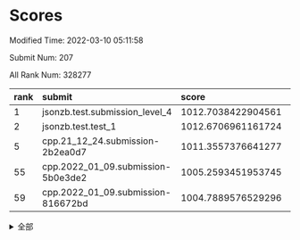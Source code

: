 # Scores

Modified Time: 2022-03-10 05:11:58

Submit Num: 207

All Rank Num: 328277

| rank |               submit               |       score        |       sigma        | pk_num |
| :--- | :--------------------------------- | :----------------- | :----------------- | :----- |
| 1    | jsonzb.test.submission_level_4     | 1012.7038422904561 | 0.8026346457497315 | 6341   |
| 2    | jsonzb.test.test_1                 | 1012.6706961161724 | 0.7945008720462198 | 6344   |
| 5    | cpp.21_12_24.submission-2b2ea0d7   | 1011.3557376641277 | 0.7781443433403502 | 6345   |
| 55   | cpp.2022_01_09.submission-5b0e3de2 | 1005.2593451953745 | 0.7176918852949478 | 6344   |
| 59   | cpp.2022_01_09.submission-816672bd | 1004.7889576529296 | 0.6985775924541276 | 6346   |


<details>
<summary>全部</summary>

| rank |                 submit                 |       score        |       sigma        | pk_num |
| :--- | :------------------------------------- | :----------------- | :----------------- | :----- |
| 1    | jsonzb.test.submission_level_4         | 1012.7038422904561 | 0.8026346457497315 | 6341   |
| 2    | jsonzb.test.test_1                     | 1012.6706961161724 | 0.7945008720462198 | 6344   |
| 3    | gobigger.level_3.submission_level_3_5  | 1011.7466050531581 | 0.7782397096059878 | 6341   |
| 4    | gobigger.level_3.submission_level_3_24 | 1011.3990513224477 | 0.79439583121733   | 6343   |
| 5    | cpp.21_12_24.submission-2b2ea0d7       | 1011.3557376641277 | 0.7781443433403502 | 6345   |
| 6    | gobigger.level_3.submission_level_3_17 | 1011.2572419345445 | 0.765849533406698  | 6345   |
| 7    | gobigger.level_3.submission_level_3_25 | 1010.8280267756516 | 0.7759566642061554 | 6343   |
| 8    | gobigger.level_3.submission_level_3_4  | 1010.814294765106  | 0.7642278363559611 | 6347   |
| 9    | gobigger.level_3.submission_level_3_1  | 1010.778356999103  | 0.770364863265465  | 6339   |
| 10   | gobigger.level_3.submission_level_3_49 | 1010.644531321612  | 0.7432872520194107 | 6344   |
| 11   | gobigger.level_3.submission_level_3_0  | 1010.5334245336662 | 0.7516491319357252 | 6346   |
| 12   | gobigger.level_3.submission_level_3_20 | 1010.5132218447582 | 0.7752911977583605 | 6337   |
| 13   | gobigger.level_3.submission_level_3_23 | 1010.5070808849997 | 0.7463255146370221 | 6343   |
| 14   | gobigger.level_3.submission_level_3_37 | 1010.4646123940714 | 0.7508987307781986 | 6345   |
| 15   | gobigger.level_3.submission_level_3_28 | 1010.4325776115058 | 0.7533947845228149 | 6343   |
| 16   | gobigger.level_3.submission_level_3_16 | 1010.4300567798258 | 0.744238742009573  | 6349   |
| 17   | gobigger.level_3.submission_level_3_44 | 1010.3770561406759 | 0.7531117396388199 | 6344   |
| 18   | gobigger.level_3.submission_level_3_19 | 1010.3468609264802 | 0.751565755603783  | 6342   |
| 19   | gobigger.level_3.submission_level_3_46 | 1010.3368164958723 | 0.7644465085346906 | 6343   |
| 20   | gobigger.level_3.submission_level_3_15 | 1010.3320588556785 | 0.7601895097895457 | 6346   |
| 21   | gobigger.level_3.submission_level_3_41 | 1010.1968626764187 | 0.7582025159084437 | 6346   |
| 22   | gobigger.level_3.submission_level_3_6  | 1010.131311956384  | 0.7523350880221578 | 6346   |
| 23   | gobigger.level_3.submission_level_3_33 | 1010.0860192048477 | 0.7753828663173411 | 6346   |
| 24   | gobigger.level_3.submission_level_3_14 | 1010.0774627163267 | 0.7664026157191784 | 6344   |
| 25   | gobigger.level_3.submission_level_3_36 | 1010.0001354204938 | 0.7557284878818337 | 6341   |
| 26   | gobigger.level_3.submission_level_3_9  | 1009.9815351248232 | 0.751866067392216  | 6346   |
| 27   | gobigger.level_3.submission_level_3_31 | 1009.9178232439433 | 0.7466645209474123 | 6343   |
| 28   | gobigger.level_3.submission_level_3_43 | 1009.8461858825887 | 0.7875826369533048 | 6340   |
| 29   | gobigger.level_3.submission_level_3_48 | 1009.8198705490224 | 0.7598513400441756 | 6341   |
| 30   | gobigger.level_3.submission_level_3_8  | 1009.7941160880794 | 0.7390062006337801 | 6344   |
| 31   | gobigger.level_3.submission_level_3_47 | 1009.7085466504708 | 0.7359352944757583 | 6344   |
| 32   | gobigger.level_3.submission_level_3_2  | 1009.6666389720343 | 0.773218687654487  | 6345   |
| 33   | gobigger.level_3.submission_level_3_27 | 1009.6199545522037 | 0.7537725223803725 | 6347   |
| 34   | gobigger.level_3.submission_level_3_45 | 1009.5478902517062 | 0.7557731399081966 | 6345   |
| 35   | gobigger.level_3.submission_level_3_34 | 1009.5006373151276 | 0.7366673860389115 | 6338   |
| 36   | gobigger.level_3.submission_level_3_39 | 1009.4811875350763 | 0.7528581199961062 | 6345   |
| 37   | gobigger.level_3.submission_level_3_29 | 1009.4626076733612 | 0.7658895299610399 | 6343   |
| 38   | gobigger.level_3.submission_level_3_12 | 1009.419399182758  | 0.7625027025552996 | 6344   |
| 39   | gobigger.level_3.submission_level_3_7  | 1009.4062638062892 | 0.7516923438679252 | 6345   |
| 40   | gobigger.level_3.submission_level_3_13 | 1009.3805847773157 | 0.7438120248406717 | 6340   |
| 41   | gobigger.level_3.submission_level_3_26 | 1009.3611374801496 | 0.7374857949270955 | 6340   |
| 42   | gobigger.level_3.submission_level_3_21 | 1009.321792549581  | 0.7577290670167963 | 6347   |
| 43   | gobigger.level_3.submission_level_3_32 | 1009.2858238263137 | 0.7563084888977468 | 6343   |
| 44   | gobigger.level_3.submission_level_3_40 | 1009.1356729952237 | 0.7627961264813042 | 6345   |
| 45   | gobigger.level_3.submission_level_3_30 | 1009.0941861243799 | 0.7562761302581862 | 6348   |
| 46   | gobigger.level_3.submission_level_3_22 | 1009.0350449657609 | 0.749619726469401  | 6344   |
| 47   | gobigger.level_3.submission_level_3_42 | 1009.015482098961  | 0.7452604925456413 | 6345   |
| 48   | gobigger.level_3.submission_level_3_10 | 1008.7771117241815 | 0.7463976552774232 | 6341   |
| 49   | gobigger.level_3.submission_level_3_18 | 1008.644785047063  | 0.7374140306857189 | 6346   |
| 50   | gobigger.level_3.submission_level_3_3  | 1008.6239672854782 | 0.7383314524768296 | 6342   |
| 51   | gobigger.level_3.submission_level_3_38 | 1008.6041698228516 | 0.7478866985197314 | 6346   |
| 52   | gobigger.level_3.submission_level_3_35 | 1008.5801706883751 | 0.7386546943882445 | 6340   |
| 53   | gobigger.level_3.submission_level_3_11 | 1008.1661689643729 | 0.7465039395892664 | 6344   |
| 54   | gobigger.level_1.submission_level_1_39 | 1005.7788460143798 | 0.7234875479700354 | 6339   |
| 55   | cpp.2022_01_09.submission-5b0e3de2     | 1005.2593451953745 | 0.7176918852949478 | 6344   |
| 56   | gobigger.level_1.submission_level_1_19 | 1004.9474438529722 | 0.7116785717484638 | 6343   |
| 57   | gobigger.level_1.submission_level_1_16 | 1004.9327551804128 | 0.716613757654285  | 6347   |
| 58   | gobigger.level_1.submission_level_1_46 | 1004.8093528916041 | 0.7151268343350096 | 6341   |
| 59   | cpp.2022_01_09.submission-816672bd     | 1004.7889576529296 | 0.6985775924541276 | 6346   |
| 60   | gobigger.level_1.submission_level_1_6  | 1004.5980298051867 | 0.7156277972131317 | 6342   |
| 61   | gobigger.level_1.submission_level_1_29 | 1004.5705060397057 | 0.7275555957873493 | 6341   |
| 62   | gobigger.level_1.submission_level_1_4  | 1004.5363145525683 | 0.7163465012233807 | 6344   |
| 63   | gobigger.level_1.submission_level_1_11 | 1004.5117754936952 | 0.723488888571495  | 6348   |
| 64   | gobigger.level_1.submission_level_1_38 | 1004.3727011961504 | 0.7251978650412786 | 6350   |
| 65   | gobigger.level_1.submission_level_1_9  | 1004.3245582044804 | 0.7289123495495948 | 6344   |
| 66   | gobigger.level_1.submission_level_1_0  | 1004.2880074090571 | 0.7173734267111315 | 6348   |
| 67   | gobigger.level_1.submission_level_1_12 | 1004.2432444073165 | 0.7134178494490312 | 6337   |
| 68   | gobigger.level_1.submission_level_1_7  | 1004.1771399316441 | 0.7313354016527114 | 6350   |
| 69   | gobigger.level_1.submission_level_1_20 | 1004.1663316464623 | 0.7221066511093033 | 6345   |
| 70   | gobigger.level_1.submission_level_1_41 | 1004.143290504304  | 0.7023153027928924 | 6340   |
| 71   | gobigger.level_1.submission_level_1_47 | 1004.0986515845203 | 0.7156912250188047 | 6344   |
| 72   | gobigger.level_1.submission_level_1_45 | 1004.0246250865401 | 0.725749775919949  | 6341   |
| 73   | gobigger.level_1.submission_level_1_17 | 1004.0143928523721 | 0.7109787355481396 | 6344   |
| 74   | gobigger.level_1.submission_level_1_13 | 1003.9941279040894 | 0.7130291476754844 | 6349   |
| 75   | gobigger.level_1.submission_level_1_33 | 1003.9785423845884 | 0.7115504835715636 | 6345   |
| 76   | gobigger.level_1.submission_level_1_10 | 1003.8235806943466 | 0.7360469772837808 | 6345   |
| 77   | gobigger.level_1.submission_level_1_27 | 1003.7724916661975 | 0.7199895938585537 | 6344   |
| 78   | gobigger.level_1.submission_level_1_48 | 1003.6964820981559 | 0.7197678800373319 | 6343   |
| 79   | gobigger.level_1.submission_level_1_32 | 1003.5275273097338 | 0.7056051346816362 | 6343   |
| 80   | gobigger.level_1.submission_level_1_35 | 1003.5254157973136 | 0.7175714604791911 | 6339   |
| 81   | gobigger.level_1.submission_level_1_37 | 1003.409664827018  | 0.7132770690942053 | 6344   |
| 82   | gobigger.level_1.submission_level_1_34 | 1003.3627629149748 | 0.7160554122331663 | 6344   |
| 83   | gobigger.level_1.submission_level_1_43 | 1003.3240992242631 | 0.7051509424199064 | 6338   |
| 84   | gobigger.level_1.submission_level_1_26 | 1003.3024782662792 | 0.7141289509073941 | 6335   |
| 85   | gobigger.level_1.submission_level_1_8  | 1003.2834448829302 | 0.7074602862622376 | 6343   |
| 86   | gobigger.level_1.submission_level_1_21 | 1003.2118180325235 | 0.7005371662355486 | 6339   |
| 87   | gobigger.level_1.submission_level_1_28 | 1003.161824892621  | 0.7160356358863549 | 6346   |
| 88   | gobigger.level_1.submission_level_1_1  | 1003.131632073922  | 0.7193589913396385 | 6345   |
| 89   | gobigger.level_1.submission_level_1_2  | 1003.1077468845987 | 0.7166660343214107 | 6344   |
| 90   | gobigger.level_1.submission_level_1_36 | 1003.0894596033122 | 0.714513873906165  | 6343   |
| 91   | gobigger.level_1.submission_level_1_18 | 1003.0480702180735 | 0.7063917802736388 | 6340   |
| 92   | gobigger.level_1.submission_level_1_30 | 1002.9832173480677 | 0.7037398367267972 | 6352   |
| 93   | gobigger.level_1.submission_level_1_14 | 1002.8802435231506 | 0.7112306410610044 | 6344   |
| 94   | gobigger.level_1.submission_level_1_49 | 1002.7757192768447 | 0.715013762559057  | 6343   |
| 95   | gobigger.level_1.submission_level_1_31 | 1002.5523060708063 | 0.7137219780662122 | 6345   |
| 96   | gobigger.level_1.submission_level_1_15 | 1002.3740816688684 | 0.7186053833115897 | 6344   |
| 97   | gobigger.level_1.submission_level_1_42 | 1002.3457621236149 | 0.7142668362344465 | 6340   |
| 98   | gobigger.level_1.submission_level_1_23 | 1002.2822660393975 | 0.7048088729046097 | 6342   |
| 99   | gobigger.level_1.submission_level_1_24 | 1002.2291922747476 | 0.7164378850955619 | 6346   |
| 100  | gobigger.level_1.submission_level_1_22 | 1002.121269921111  | 0.717445489379224  | 6346   |
| 101  | gobigger.level_1.submission_level_1_40 | 1002.1051457251358 | 0.7177936968023927 | 6340   |
| 102  | gobigger.level_1.submission_level_1_25 | 1002.0930962066965 | 0.7100071248330609 | 6346   |
| 103  | gobigger.level_1.submission_level_1_44 | 1001.9755126697033 | 0.7110184529109541 | 6349   |
| 104  | gobigger.level_1.submission_level_1_5  | 1001.7649530829814 | 0.7122075631298417 | 6335   |
| 105  | gobigger.level_1.submission_level_1_3  | 1001.0566462289265 | 0.7159203103647281 | 6345   |
| 106  | gobigger.random.submission_random_26   | 997.494308591786   | 0.6995500799451416 | 6341   |
| 107  | gobigger.random.submission_random_19   | 997.1407682860175  | 0.7027260031682203 | 6346   |
| 108  | gobigger.random.submission_random_13   | 996.99218696241    | 0.700301548132874  | 6339   |
| 109  | gobigger.random.submission_random_11   | 996.9099750505144  | 0.7153599496585249 | 6342   |
| 110  | gobigger.random.submission_random_5    | 996.8686095628631  | 0.7208452062698519 | 6344   |
| 111  | gobigger.random.submission_random_8    | 996.7804934191751  | 0.6962674507135614 | 6341   |
| 112  | gobigger.random.submission_random_23   | 996.7715777425127  | 0.7043787193674628 | 6352   |
| 113  | gobigger.random.submission_random_46   | 996.6711374033623  | 0.7128218453083054 | 6345   |
| 114  | gobigger.random.submission_random_20   | 996.6136810439446  | 0.7216279615160581 | 6346   |
| 115  | gobigger.random.submission_random_48   | 996.525767793368   | 0.7046580327307426 | 6345   |
| 116  | gobigger.random.submission_random_4    | 996.368664306429   | 0.7142042596542806 | 6341   |
| 117  | gobigger.random.submission_random_7    | 996.292888430976   | 0.7108185555438664 | 6342   |
| 118  | gobigger.random.submission_random_12   | 996.2877634137849  | 0.7024804110132141 | 6339   |
| 119  | gobigger.random.submission_random_40   | 996.277814679771   | 0.7042609905417648 | 6346   |
| 120  | gobigger.random.submission_random_6    | 996.2561553620327  | 0.7113995052405969 | 6345   |
| 121  | gobigger.random.submission_random_39   | 996.157915592025   | 0.6986392957627114 | 6349   |
| 122  | gobigger.random.submission_random_32   | 996.1427358863017  | 0.713741091306648  | 6344   |
| 123  | gobigger.random.submission_random_35   | 996.1222263398379  | 0.7206897748937382 | 6343   |
| 124  | gobigger.random.submission_random_49   | 996.1140639271434  | 0.7129842026636254 | 6344   |
| 125  | gobigger.random.submission_random_17   | 996.1082014201054  | 0.7008932065808605 | 6344   |
| 126  | gobigger.random.submission_random_33   | 996.0192495293958  | 0.7021440703176626 | 6349   |
| 127  | gobigger.random.submission_random_44   | 996.0123097362692  | 0.697403417325438  | 6343   |
| 128  | gobigger.random.submission_random_22   | 996.0062848669252  | 0.7129966717142174 | 6351   |
| 129  | gobigger.random.submission_random_36   | 995.8927983333224  | 0.718285074400663  | 6342   |
| 130  | gobigger.random.submission_random_16   | 995.8732900218263  | 0.7085787126367683 | 6340   |
| 131  | gobigger.random.submission_random_38   | 995.8633629065282  | 0.7099837511528594 | 6338   |
| 132  | gobigger.random.submission_random_0    | 995.8401050447915  | 0.7113076984726173 | 6345   |
| 133  | gobigger.random.submission_random_31   | 995.789397072874   | 0.7009158584087105 | 6340   |
| 134  | gobigger.random.submission_random_25   | 995.7531804433754  | 0.7015572063649662 | 6337   |
| 135  | gobigger.random.submission_random_42   | 995.7488444513298  | 0.7179681846135366 | 6344   |
| 136  | gobigger.random.submission_random_27   | 995.7113394452268  | 0.7130294885016761 | 6345   |
| 137  | gobigger.random.submission_random_18   | 995.7066374389394  | 0.707894865550227  | 6338   |
| 138  | gobigger.random.submission_random_45   | 995.6489494619151  | 0.7145144342568716 | 6344   |
| 139  | gobigger.random.submission_random_30   | 995.6371181896013  | 0.7070665647458793 | 6342   |
| 140  | gobigger.random.submission_random_47   | 995.6227143252086  | 0.7097030915822694 | 6344   |
| 141  | gobigger.random.submission_random_43   | 995.6209592107958  | 0.7026719793628581 | 6342   |
| 142  | gobigger.random.submission_random_29   | 995.5909715218589  | 0.7115979281556494 | 6343   |
| 143  | gobigger.random.submission_random_3    | 995.5665828638764  | 0.7224626415614205 | 6340   |
| 144  | gobigger.random.submission_random_9    | 995.563184890364   | 0.7043850739760207 | 6337   |
| 145  | gobigger.random.submission_random_37   | 995.5373881178868  | 0.7267343264635848 | 6341   |
| 146  | gobigger.random.submission_random_1    | 995.4127623514347  | 0.7217530409921249 | 6342   |
| 147  | gobigger.random.submission_random_2    | 995.3440036388006  | 0.7295366742326007 | 6348   |
| 148  | gobigger.random.submission_random_15   | 995.3090136358559  | 0.7296944156700197 | 6348   |
| 149  | gobigger.random.submission_random_10   | 995.2884828223132  | 0.704054702009603  | 6345   |
| 150  | gobigger.random.submission_random_34   | 995.2675034815776  | 0.7112354276356032 | 6346   |
| 151  | gobigger.random.submission_random_14   | 995.263181635888   | 0.7175509157791101 | 6350   |
| 152  | gobigger.random.submission_random_24   | 995.1741173651155  | 0.7189738593739383 | 6350   |
| 153  | gobigger.random.submission_random_28   | 995.0144000761481  | 0.708009068917884  | 6346   |
| 154  | gobigger.random.submission_random_21   | 994.9927658492184  | 0.7282791940485006 | 6339   |
| 155  | gobigger.random.submission_random_41   | 994.8177813989976  | 0.7049788089301364 | 6341   |
| 156  | gobigger.level_2.submission_level_2_49 | 994.4354481743533  | 0.721712599166569  | 6347   |
| 157  | gobigger.level_2.submission_level_2_7  | 994.2745271044051  | 0.7164090617569607 | 6347   |
| 158  | gobigger.level_2.submission_level_2_3  | 993.7028864699804  | 0.7379076330858113 | 6350   |
| 159  | gobigger.level_2.submission_level_2_21 | 993.6008718793172  | 0.7245310718487439 | 6347   |
| 160  | gobigger.level_2.submission_level_2_8  | 993.5944804008218  | 0.7409468847353917 | 6340   |
| 161  | gobigger.level_2.submission_level_2_32 | 993.513714018303   | 0.7455259077518069 | 6346   |
| 162  | gobigger.level_2.submission_level_2_33 | 993.3888872104598  | 0.74517337400928   | 6341   |
| 163  | gobigger.level_2.submission_level_2_18 | 993.2672093995134  | 0.7436298412659305 | 6344   |
| 164  | gobigger.level_2.submission_level_2_48 | 993.2149244040737  | 0.7403878183923042 | 6339   |
| 165  | gobigger.level_2.submission_level_2_10 | 993.1147252672805  | 0.740854230265118  | 6337   |
| 166  | gobigger.level_2.submission_level_2_41 | 992.9968184108258  | 0.7335007892683658 | 6341   |
| 167  | gobigger.level_2.submission_level_2_12 | 992.8857593814927  | 0.7326716622427916 | 6343   |
| 168  | gobigger.level_2.submission_level_2_24 | 992.8320286557678  | 0.747063208927585  | 6342   |
| 169  | gobigger.level_2.submission_level_2_4  | 992.7841708801269  | 0.7372378728561658 | 6336   |
| 170  | gobigger.level_2.submission_level_2_36 | 992.729771492849   | 0.7317731184443189 | 6344   |
| 171  | gobigger.level_2.submission_level_2_38 | 992.7112216605634  | 0.7390027816479504 | 6346   |
| 172  | gobigger.level_2.submission_level_2_34 | 992.6439757278815  | 0.7386291339527488 | 6340   |
| 173  | gobigger.level_2.submission_level_2_44 | 992.2254277440686  | 0.7476332360992439 | 6343   |
| 174  | gobigger.level_2.submission_level_2_27 | 992.2088933533864  | 0.7455185072940933 | 6344   |
| 175  | gobigger.level_2.submission_level_2_20 | 992.1390402194556  | 0.7657962320296187 | 6342   |
| 176  | gobigger.level_2.submission_level_2_39 | 992.0713927082718  | 0.7558017918607264 | 6343   |
| 177  | gobigger.level_2.submission_level_2_35 | 992.0134191627382  | 0.7444370642520091 | 6348   |
| 178  | gobigger.level_2.submission_level_2_9  | 992.0047145551927  | 0.7420001967000224 | 6342   |
| 179  | gobigger.level_2.submission_level_2_17 | 991.9871503561292  | 0.7384436882037027 | 6342   |
| 180  | gobigger.level_2.submission_level_2_31 | 991.985382491834   | 0.7706953211695655 | 6345   |
| 181  | gobigger.level_2.submission_level_2_45 | 991.9454856887887  | 0.7523830317638889 | 6347   |
| 182  | gobigger.level_2.submission_level_2_26 | 991.9343480380968  | 0.7462786578146897 | 6349   |
| 183  | gobigger.level_2.submission_level_2_40 | 991.829341278731   | 0.7362841224821676 | 6343   |
| 184  | gobigger.level_2.submission_level_2_6  | 991.8248821082765  | 0.7614775324352245 | 6349   |
| 185  | gobigger.level_2.submission_level_2_0  | 991.8117003032743  | 0.760065527404431  | 6342   |
| 186  | gobigger.level_2.submission_level_2_1  | 991.7827011395434  | 0.7773145587148445 | 6340   |
| 187  | gobigger.level_2.submission_level_2_14 | 991.7383767478276  | 0.7586056138793    | 6349   |
| 188  | gobigger.level_2.submission_level_2_2  | 991.66244471096    | 0.7516885114594195 | 6346   |
| 189  | gobigger.level_2.submission_level_2_5  | 991.45744881959    | 0.7602294553128602 | 6341   |
| 190  | gobigger.level_2.submission_level_2_43 | 991.4337869630771  | 0.7577893442786613 | 6342   |
| 191  | gobigger.level_2.submission_level_2_23 | 991.4017433389238  | 0.7563280597466522 | 6346   |
| 192  | gobigger.level_2.submission_level_2_25 | 991.3998923592936  | 0.7544355713098589 | 6345   |
| 193  | gobigger.level_2.submission_level_2_47 | 991.3907889923765  | 0.7562173072631683 | 6342   |
| 194  | gobigger.level_2.submission_level_2_19 | 991.3812764940567  | 0.7336830811378633 | 6336   |
| 195  | gobigger.level_2.submission_level_2_22 | 991.3743270856872  | 0.7462758606908121 | 6342   |
| 196  | gobigger.level_2.submission_level_2_16 | 991.1910472305407  | 0.7323888369309531 | 6348   |
| 197  | gobigger.level_2.submission_level_2_13 | 991.1351284913704  | 0.7472171090117823 | 6343   |
| 198  | gobigger.level_2.submission_level_2_46 | 991.0150081282989  | 0.7553909805946719 | 6341   |
| 199  | gobigger.level_2.submission_level_2_30 | 990.992415408311   | 0.7506996503520407 | 6345   |
| 200  | gobigger.level_2.submission_level_2_29 | 990.9915407678591  | 0.7506864938353492 | 6346   |
| 201  | gobigger.level_2.submission_level_2_42 | 990.8852611111803  | 0.7652065244212913 | 6341   |
| 202  | gobigger.level_2.submission_level_2_37 | 990.7903362376863  | 0.7666628593978635 | 6342   |
| 203  | gobigger.level_2.submission_level_2_15 | 990.5982303976738  | 0.7578276755153153 | 6347   |
| 204  | gobigger.level_2.submission_level_2_11 | 990.312670828092   | 0.7658415873875394 | 6348   |
| 205  | gobigger.level_2.submission_level_2_28 | 989.6991756302681  | 0.7703652486646501 | 6344   |
| 206  | gobigger.none.submission_none_0        | 977.8755697354604  | 1.2384428207977132 | 6338   |
| 207  | gobigger.none.submission_none_1        | 976.4540136018876  | 1.3902685717291243 | 6334   |

</details>